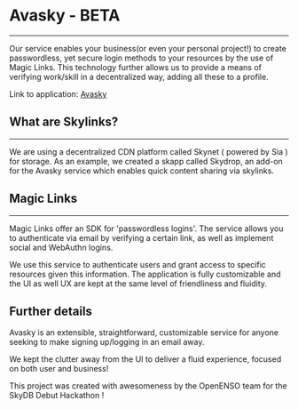 # Avasky - BETA

---

Our service enables your business(or even your personal project!) to create passwordless, yet secure login methods to your resources by the use of Magic Links. This technology
further allows us to provide a means of verifying work/skill in a decentralized way, adding all these to a profile.

Link to application: [Avasky](https://siasky.net/_AqGzaTwRceBAsG6OF29Koa3hIWJv66hZMpJY6E_aGJ0oA/)

## What are Skylinks?

---

We are using a decentralized CDN platform called Skynet ( powered by Sia ) for storage. As an example, we created a skapp called Skydrop, an add-on
for the Avasky service which enables quick content sharing via skylinks.


## Magic Links

---

Magic Links offer an SDK for 'passwordless logins'. The service allows you to authenticate via email by verifying a certain link, as well as implement social and WebAuthn logins.

We use this service to authenticate users and grant access to specific resources given this information. The application is fully customizable and the UI as well UX
are kept at the same level of friendliness and fluidity.

## Further details

Avasky is an extensible, straightforward, customizable service for anyone seeking to make signing up/logging in an email away.

We kept the clutter away from the UI to deliver a fluid experience, focused on both user and business!

This project was created with awesomeness by the OpenENSO team for the SkyDB Debut Hackathon !
